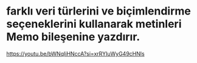 # farklı veri türlerini ve biçimlendirme seçeneklerini kullanarak metinleri Memo bileşenine yazdırır.
https://youtu.be/bWNqIiHNccA?si=xrRYIuWyG49cHNls
